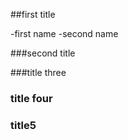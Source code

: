 ##first title

-first name
-second name


###second title


###title three

### title four

### title5